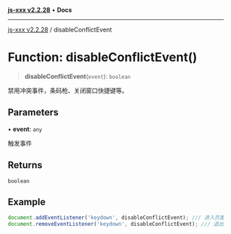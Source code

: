 [**js-xxx v2.2.28**](../README.md) • **Docs**

***

[js-xxx v2.2.28](../README.md) / disableConflictEvent

# Function: disableConflictEvent()

> **disableConflictEvent**(`event`): `boolean`

禁用冲突事件，条码枪、关闭窗口快捷键等。

## Parameters

• **event**: `any`

触发事件

## Returns

`boolean`

## Example

```ts
document.addEventListener('keydown', disableConflictEvent); /// 进入页面后禁用冲突事件
document.removeEventListener('keydown', disableConflictEvent); /// 退出页面后关闭监听
```
